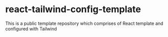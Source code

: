 # react-tailwind-config-template
This is a public template repository which comprises of React template and configured with Tailwind
